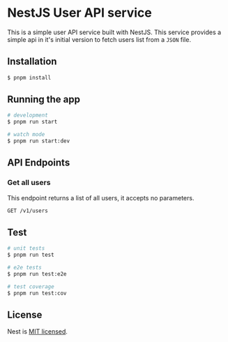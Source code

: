  # NestJS User API service
This is a simple user API service built with NestJS. This service provides a simple api in it's initial version to fetch users list from a `JSON` file.

## Installation

```bash
$ pnpm install
```

## Running the app

```bash
# development
$ pnpm run start

# watch mode
$ pnpm run start:dev
```

## API Endpoints

### Get all users
This endpoint returns a list of all users, it accepts no parameters.
```bash
GET /v1/users
```

## Test

```bash
# unit tests
$ pnpm run test

# e2e tests
$ pnpm run test:e2e

# test coverage
$ pnpm run test:cov
```


## License

Nest is [MIT licensed](LICENSE).
